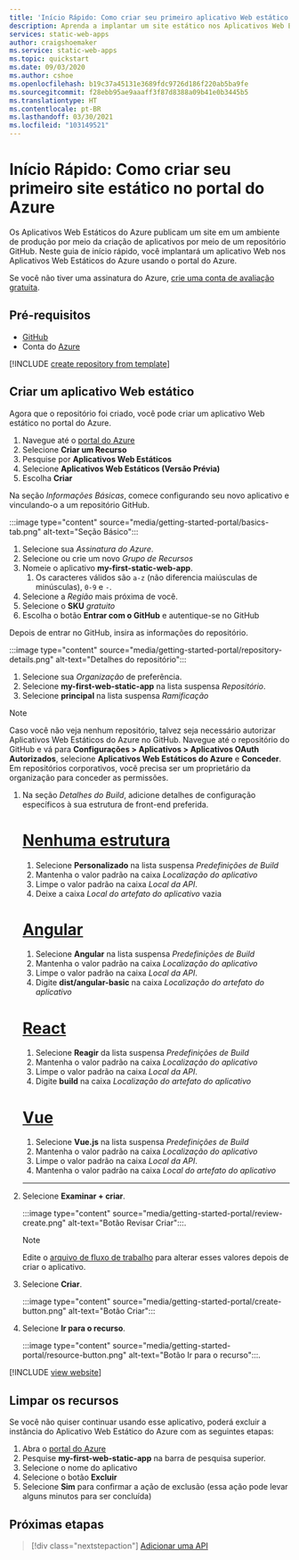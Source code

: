 ```yaml
---
title: 'Início Rápido: Como criar seu primeiro aplicativo Web estático com os Aplicativos Web Estáticos do Azure usando o portal do Azure'
description: Aprenda a implantar um site estático nos Aplicativos Web Estáticos do Azure com o portal do Azure.
services: static-web-apps
author: craigshoemaker
ms.service: static-web-apps
ms.topic: quickstart
ms.date: 09/03/2020
ms.author: cshoe
ms.openlocfilehash: b19c37a45131e3689fdc9726d186f220ab5ba9fe
ms.sourcegitcommit: f28ebb95ae9aaaff3f87d8388a09b41e0b3445b5
ms.translationtype: HT
ms.contentlocale: pt-BR
ms.lasthandoff: 03/30/2021
ms.locfileid: "103149521"
---
```

# <a name="quickstart-building-your-first-static-site-in-the-azure-portal"></a>Início Rápido: Como criar seu primeiro site estático no portal do Azure

Os Aplicativos Web Estáticos do Azure publicam um site em um ambiente de produção por meio da criação de aplicativos por meio de um repositório GitHub. Neste guia de início rápido, você implantará um aplicativo Web nos Aplicativos Web Estáticos do Azure usando o portal do Azure.

Se você não tiver uma assinatura do Azure, [crie uma conta de avaliação gratuita](https://azure.microsoft.com/free).

## <a name="prerequisites"></a>Pré-requisitos

- [GitHub](https://github.com)
- Conta do [Azure](https://portal.azure.com)

[!INCLUDE [create repository from template](../../includes/static-web-apps-get-started-create-repo.md)]

## <a name="create-a-static-web-app"></a>Criar um aplicativo Web estático

Agora que o repositório foi criado, você pode criar um aplicativo Web estático no portal do Azure.

1. Navegue até o [portal do Azure](https://portal.azure.com)
1. Selecione **Criar um Recurso**
1. Pesquise por **Aplicativos Web Estáticos**
1. Selecione **Aplicativos Web Estáticos (Versão Prévia)**
1. Escolha **Criar**

Na seção _Informações Básicas_, comece configurando seu novo aplicativo e vinculando-o a um repositório GitHub.

:::image type="content" source="media/getting-started-portal/basics-tab.png" alt-text="Seção Básico":::

1. Selecione sua _Assinatura do Azure_.
1. Selecione ou crie um novo _Grupo de Recursos_
1. Nomeie o aplicativo **my-first-static-web-app**.
      1. Os caracteres válidos são `a-z` (não diferencia maiúsculas de minúsculas), `0-9` e `-`.
1. Selecione a _Região_ mais próxima de você.
1. Selecione o **SKU** _gratuito_
1. Escolha o botão **Entrar com o GitHub** e autentique-se no GitHub

Depois de entrar no GitHub, insira as informações do repositório.

:::image type="content" source="media/getting-started-portal/repository-details.png" alt-text="Detalhes do repositório":::

1. Selecione sua _Organização_ de preferência.
1. Selecione **my-first-web-static-app** na lista suspensa _Repositório_.
1. Selecione **principal** na lista suspensa _Ramificação_

> [!NOTE]
> Caso você não veja nenhum repositório, talvez seja necessário autorizar Aplicativos Web Estáticos do Azure no GitHub. Navegue até o repositório do GitHub e vá para **Configurações > Aplicativos > Aplicativos OAuth Autorizados**, selecione **Aplicativos Web Estáticos do Azure** e **Conceder**. Em repositórios corporativos, você precisa ser um proprietário da organização para conceder as permissões.

1. Na seção _Detalhes do Build_, adicione detalhes de configuração específicos à sua estrutura de front-end preferida.

    # <a name="no-framework"></a>[Nenhuma estrutura](#tab/vanilla-javascript)

    1. Selecione **Personalizado** na lista suspensa _Predefinições de Build_
    1. Mantenha o valor padrão na caixa _Localização do aplicativo_
    1. Limpe o valor padrão na caixa _Local da API_.
    1. Deixe a caixa _Local do artefato do aplicativo_ vazia

    # <a name="angular"></a>[Angular](#tab/angular)

    1. Selecione **Angular** na lista suspensa _Predefinições de Build_
    1. Mantenha o valor padrão na caixa _Localização do aplicativo_
    1. Limpe o valor padrão na caixa _Local da API_.
    1. Digite **dist/angular-basic** na caixa _Localização do artefato do aplicativo_

    # <a name="react"></a>[React](#tab/react)

    1. Selecione **Reagir** da lista suspensa _Predefinições de Build_
    1. Mantenha o valor padrão na caixa _Localização do aplicativo_
    1. Limpe o valor padrão na caixa _Local da API_.
    1. Digite **build** na caixa _Localização do artefato do aplicativo_

    # <a name="vue"></a>[Vue](#tab/vue)

    1. Selecione **Vue.js** na lista suspensa _Predefinições de Build_
    1. Mantenha o valor padrão na caixa _Localização do aplicativo_
    1. Limpe o valor padrão na caixa _Local da API_.
    1. Mantenha o valor padrão na caixa _Local do artefato do aplicativo_

    ---

1. Selecione **Examinar + criar**.

    :::image type="content" source="media/getting-started-portal/review-create.png" alt-text="Botão Revisar Criar":::.

    > [!NOTE]
    > Edite o [arquivo de fluxo de trabalho](github-actions-workflow.md) para alterar esses valores depois de criar o aplicativo.

1. Selecione **Criar**.

    :::image type="content" source="media/getting-started-portal/create-button.png" alt-text="Botão Criar":::

1. Selecione **Ir para o recurso**.

    :::image type="content" source="media/getting-started-portal/resource-button.png" alt-text="Botão Ir para o recurso":::.

[!INCLUDE [view website](../../includes/static-web-apps-get-started-view-website.md)]

## <a name="clean-up-resources"></a>Limpar os recursos

Se você não quiser continuar usando esse aplicativo, poderá excluir a instância do Aplicativo Web Estático do Azure com as seguintes etapas:

1. Abra o [portal do Azure](https://portal.azure.com)
1. Pesquise **my-first-web-static-app** na barra de pesquisa superior.
1. Selecione o nome do aplicativo
1. Selecione o botão **Excluir**
1. Selecione **Sim** para confirmar a ação de exclusão (essa ação pode levar alguns minutos para ser concluída)

## <a name="next-steps"></a>Próximas etapas

> [!div class="nextstepaction"]
> [Adicionar uma API](add-api.md)
